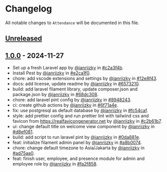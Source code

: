 # Changelog

All notable changes to `Attendance` will be documented in this file.

## [Unreleased](https://github.com/ianriizky/attendance/compare/1.0.0...develop)

## [1.0.0](https://github.com/ianriizky/attendance/releases/tag/1.0.0) - 2024-11-27

- Set up a fresh Laravel app by [@ianriizky](https://github.com/ianriizky) in [#c2a3f4b](https://github.com/nossadev-JM/nossa-compro/commit/c2a3f4b87f981a6888efe5d5bed44d9a5f14b57b).
- Install Pest by [@ianriizky](https://github.com/ianriizky) in [#e2ca1f0](https://github.com/nossadev-JM/nossa-compro/commit/e2ca1f02b09db34da5b7431f4d57d473b21d4a01).
- chore: add vscode extensions and settings by [@ianriizky](https://github.com/ianriizky) in [#12e8f43](https://github.com/nossadev-JM/nossa-compro/commit/12e8f433be3fcc90585cb2b8988bb0bfb9582f73).
- docs: add license, update readme by [@ianriizky](https://github.com/ianriizky) in [#6573210](https://github.com/nossadev-JM/nossa-compro/commit/6573210e63158ff551f8bd939865682672a28bc0).
- build: add laravel filament library, update composer.json and package.json by [@ianriizky](https://github.com/ianriizky) in [#68dc308](https://github.com/nossadev-JM/nossa-compro/commit/68dc3085a262c2cc30730259c3130a912db842c7).
- chore: add laravel pint config by [@ianriizky](https://github.com/ianriizky) in [#8948243](https://github.com/nossadev-JM/nossa-compro/commit/89482434fc53cabd9b80c193156c2bdf23c73f68).
- ci: create github actions by [@ianriizky](https://github.com/ianriizky) in [#6f71a4e](https://github.com/nossadev-JM/nossa-compro/commit/6f71a4e5215d0c457ff2b167a438cbce0253231a).
- fix: use postgresql as default database by [@ianriizky](https://github.com/ianriizky) in [#fc54caf](https://github.com/nossadev-JM/nossa-compro/commit/fc54cafb862924469f6e8cc6f5952603c9ac6c37).
- style: add prettier config and run prettier lint with tailwind css and favicon from https://realfavicongenerator.net by [@ianriizky](https://github.com/ianriizky) in [#c2b61b7](https://github.com/nossadev-JM/nossa-compro/commit/c2b61b7575a191bc783a301377f20b78a8e4952a).
- ui: change default title on welcome view component by [@ianriizky](https://github.com/ianriizky) in [#d8ef081](https://github.com/nossadev-JM/nossa-compro/commit/d8ef081977a9b1daf2f88a973fad82ddaa788613).
- build: add script to run laravel pint by [@ianriizky](https://github.com/ianriizky) in [#0da881e](https://github.com/nossadev-JM/nossa-compro/commit/0da881e5ef8584f29ce14ba6cd8fb21fa724788d).
- feat: initialize filament admin panel by [@ianriizky](https://github.com/ianriizky) in [#a8b0074](https://github.com/nossadev-JM/nossa-compro/commit/a8b00743282ef9e38d1bef28b7857089681d6f96).
- chore: change default timezone to Asia/Jakarta by [@ianriizky](https://github.com/ianriizky) in [#ad75aa0](https://github.com/nossadev-JM/nossa-compro/commit/ad75aa0ad2bed45ea5a2eddd1ba520dbfec0196a).
- feat: finish user, employee, and presence module for admin and employee role by [@ianriizky](https://github.com/ianriizky) in [#fa2f858](https://github.com/nossadev-JM/nossa-compro/commit/fa2f858903dcead3529426f771b0b7a0cf2fd9c8).
